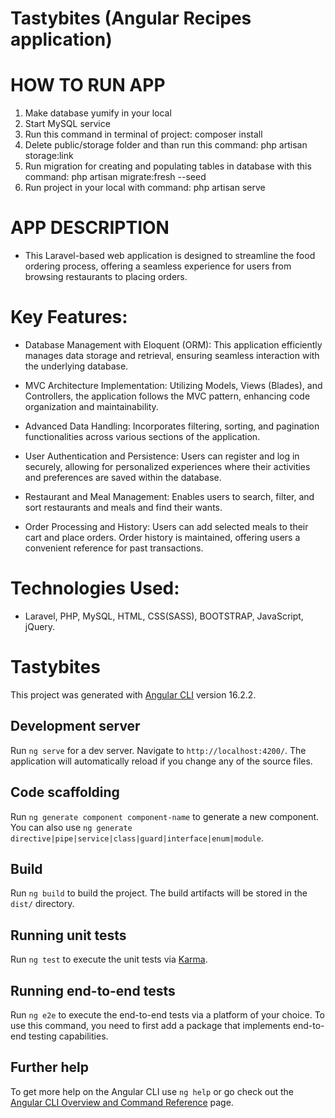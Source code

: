 # Tastybites (Angular Recipes application)

# HOW TO RUN APP
1. Make database yumify in your local
2. Start MySQL service
3. Run this command in terminal of project: composer install
4. Delete public/storage folder and than run this command: php artisan storage:link
5. Run migration for creating and populating tables in database with this command: php artisan migrate:fresh --seed
6. Run project in your local with command: php artisan serve

# APP DESCRIPTION

- This Laravel-based web application is designed to streamline the food ordering process, offering a seamless experience for users from browsing restaurants to placing orders.

# Key Features:
- Database Management with Eloquent (ORM): This application efficiently manages data storage and retrieval, ensuring seamless interaction with the underlying database.
  
- MVC Architecture Implementation: Utilizing Models, Views (Blades), and Controllers, the application follows the MVC pattern, enhancing code organization and maintainability.
  
- Advanced Data Handling: Incorporates filtering, sorting, and pagination functionalities across various sections of the application.
  
- User Authentication and Persistence: Users can register and log in securely, allowing for personalized experiences where their activities and preferences are saved within the database.
  
- Restaurant and Meal Management: Enables users to search, filter, and sort restaurants and meals and find their wants.
  
- Order Processing and History: Users can add selected meals to their cart and place orders. Order history is maintained, offering users a convenient reference for past transactions.
  
# Technologies Used:
- Laravel, PHP, MySQL, HTML, CSS(SASS), BOOTSTRAP, JavaScript, jQuery.

# Tastybites

This project was generated with [Angular CLI](https://github.com/angular/angular-cli) version 16.2.2.

## Development server

Run `ng serve` for a dev server. Navigate to `http://localhost:4200/`. The application will automatically reload if you change any of the source files.

## Code scaffolding

Run `ng generate component component-name` to generate a new component. You can also use `ng generate directive|pipe|service|class|guard|interface|enum|module`.

## Build

Run `ng build` to build the project. The build artifacts will be stored in the `dist/` directory.

## Running unit tests

Run `ng test` to execute the unit tests via [Karma](https://karma-runner.github.io).

## Running end-to-end tests

Run `ng e2e` to execute the end-to-end tests via a platform of your choice. To use this command, you need to first add a package that implements end-to-end testing capabilities.

## Further help

To get more help on the Angular CLI use `ng help` or go check out the [Angular CLI Overview and Command Reference](https://angular.io/cli) page.
